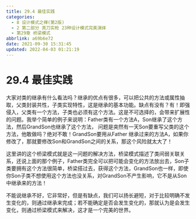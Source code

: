 ```yaml
---
title: 29.4 最佳实践
categories: 
  - 8 设计模式之禅(第2版)
  - 2 第二部分 真刀实枪 23种设计模式完美演绎
  - 第29章 桥梁模式
abbrlink: a69b6e72
date: 2021-09-30 15:31:45
updated: 2022-04-03 01:21:19
---
```

# 29.4 最佳实践
大家对类的继承有什么看法吗？继承的优点有很多，可以把公共的方法或属性抽取，父类封装共性，子类实现特性，这是继承的基本功能。缺点有没有？有！即强侵入，父类有一个方法，子类也必须有这个方法。这是不可选择的，会带来扩展性的问题。我举个简单的例子来说明：Father类有一个方法A，Son继承了这个方法，然后GrandSon也继承了这个方法， 问题是突然有一天Son要重写父类的这个方法，他敢做吗？绝对不敢！GrandSon要用从Father 继承过来的方法A，如果你修改了，那就要修改Son和GrandSon之间的关系，那这个风险就太大了！

这里讲的这个桥梁模式就是这一问题的解决方法，桥梁模式描述了类间弱关联关系，还说上面的那个例子，Father类完全可以把可能会变化的方法放出去，Son子类要拥有这个方法很简单，桥梁搭过去，获得这个方法，GrandSon也一样，即使你Son子类不想使用这个方法也没关系，对GrandSon不产生影响，它不是从Son中继承来的方法！

不能说继承不好，它非常好，但是有缺点，我们可以扬长避短，对于比较明确不发生变化的，则通过继承来完成；若不能确定是否会发生变化的，那就认为是会发生变化，则通过桥梁模式来解决，这才是一个完美的世界。

